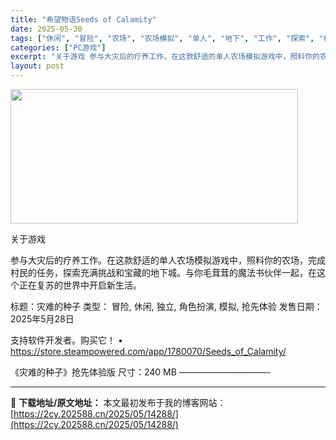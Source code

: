 ```yaml
---
title: "希望物语Seeds of Calamity"
date: 2025-05-30
tags: ["休闲", "冒险", "农场", "农场模拟", "单人", "地下", "工作", "探索", "模拟", "灾难"]
categories: ["PC游戏"]
excerpt: "关于游戏 参与大灾后的疗养工作。在这款舒适的单人农场模拟游戏中，照料你的农场，完成村民的任务，探索充满挑战和宝藏的地下城。与你毛茸茸的魔法书伙伴一起，在这个正在复苏的世界中开启新生活。 标题：灾难的种子 类型： 冒险, 休闲, 独立, 角色扮演, 模拟, 抢先体验 发售日期：2025年5月28日 支&hellip;"
layout: post
---
```


<img src="https://2cy.202588.cn/wp-content/uploads/2025/05/2025053006012358.jpg" alt="" width="460" height="215" class="aligncenter size-full wp-image-14289" />

关于游戏

参与大灾后的疗养工作。在这款舒适的单人农场模拟游戏中，照料你的农场，完成村民的任务，探索充满挑战和宝藏的地下城。与你毛茸茸的魔法书伙伴一起，在这个正在复苏的世界中开启新生活。

标题：灾难的种子
类型： 冒险, 休闲, 独立, 角色扮演, 模拟, 抢先体验
发售日期：2025年5月28日

支持软件开发者。购买它！
• https://store.steampowered.com/app/1780070/Seeds_of_Calamity/

《灾难的种子》抢先体验版
尺寸：240 MB
——————————- 

---
📖 **下载地址/原文地址：** 本文最初发布于我的博客网站：[https://2cy.202588.cn/2025/05/14288/](https://2cy.202588.cn/2025/05/14288/)
